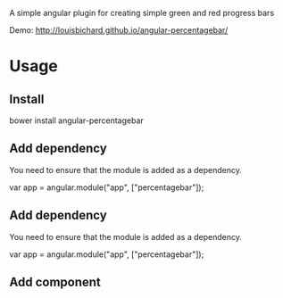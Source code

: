 A simple angular plugin for creating simple green and red progress bars

Demo: http://louisbichard.github.io/angular-percentagebar/

Usage
=====

Install
-------

bower install angular-percentagebar

Add dependency
--------------

You need to ensure that the module is added as a dependency.

var app = angular.module("app", ["percentagebar"]);

Add dependency
--------------

You need to ensure that the module is added as a dependency.

var app = angular.module("app", ["percentagebar"]);

Add component
-------------

<percentagebar data="{red: 3, green: 5}"></percentagebar>


